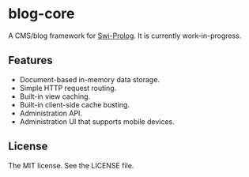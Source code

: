 # blog-core

A CMS/blog framework for [Swi-Prolog](http://swi-prolog.org/). It is currently work-in-progress.

## Features

 * Document-based in-memory data storage.
 * Simple HTTP request routing.
 * Built-in view caching.
 * Built-in client-side cache busting.
 * Administration API.
 * Administration UI that supports mobile devices.

## License

The MIT license. See the LICENSE file.
